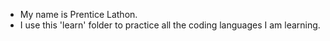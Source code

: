 - My name is Prentice Lathon.
- I use this 'learn' folder to practice all the coding languages I am learning.